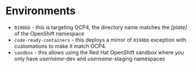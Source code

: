 # Environments

* `0198bb` - this is targeting OCP4, the directory name matches the *[plate]* of the OpenShift namespace
* `code-ready-containers` - this deploys a mirror of `0198bb` exception with customations to make it match OCP4.
* `sandbox` - this allows using the Red Hat OpenShift sandbox where you only have *username*-dev and *username*-staging namespaces